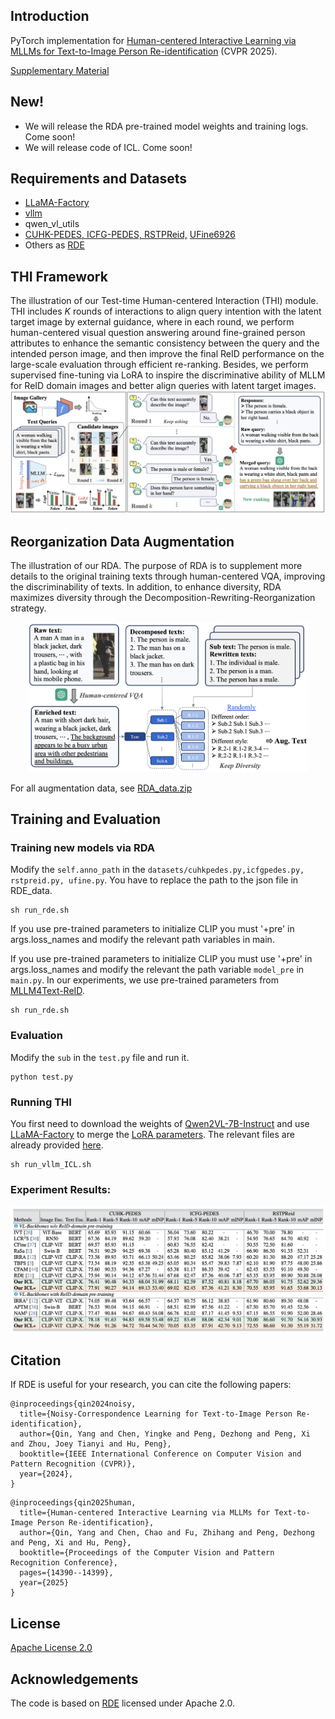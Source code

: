 ## Introduction
PyTorch implementation for [Human-centered Interactive Learning via MLLMs for Text-to-Image Person Re-identification](https://openaccess.thecvf.com/content/CVPR2025/papers/Qin_Human-centered_Interactive_Learning_via_MLLMs_for_Text-to-Image_Person_Re-identification_CVPR_2025_paper.pdf) (CVPR 2025). 

[Supplementary Material](https://openaccess.thecvf.com/content/CVPR2025/supplemental/Qin_Human-centered_Interactive_Learning_CVPR_2025_supplemental.pdf)

## New!
- We will release the RDA pre-trained model weights and training logs. Come soon!
- We will release code of ICL. Come soon!
<!-- - 2025/6/9, we released the code of ICL. -->

## Requirements and Datasets
- [LLaMA-Factory](https://github.com/hiyouga/LLaMA-Factory/)
- [vllm](https://github.com/vllm-project/vllm)
- qwen_vl_utils
- [CUHK-PEDES, ICFG-PEDES, RSTPReid,](https://github.com/anosorae/IRRA/) [UFine6926](https://github.com/Zplusdragon/UFineBench/)
- Others as [RDE](https://github.com/QinYang79/RDE)

## THI Framework
The illustration of our Test-time Human-centered Interaction (THI) module. THI includes $K$ rounds of interactions to align query intention with the latent target image by external guidance, where in each round, we perform human-centered visual question answering around fine-grained person attributes to enhance the semantic consistency between the query and the intended person image, and then improve the final ReID performance on the large-scale evaluation through efficient re-ranking. Besides, we perform supervised fine-tuning via LoRA to inspire the discriminative ability of MLLM for ReID domain images and better align queries with latent target images.
<img src="./src/THI.png" />

## Reorganization Data Augmentation
The illustration of our RDA. The purpose of RDA is to supplement more details to the original training texts through human-centered VQA, improving the discriminability of texts. In addition, to enhance diversity, RDA maximizes diversity through the Decomposition-Rewriting-Reorganization strategy.
<p align="center">
<img src="./src/RDA.png" width="450" />
</p>

For all augmentation data, see [RDA_data.zip](./RDA_data.zip)

## Training and Evaluation

### Training new models via RDA

Modify the  ```self.anno_path``` in the ```datasets/cuhkpedes.py,icfgpedes.py, rstpreid.py, ufine.py```. You have to replace the path to the json file in RDE_data.

```
sh run_rde.sh
```

If you use pre-trained parameters to initialize CLIP you must '+pre' in args.loss_names and modify the relevant path variables in main.

If you use pre-trained parameters to initialize CLIP you must use '+pre' in args.loss_names and modify the relevant the path variable ```model_pre``` in ```main.py```. In our experiments, we use pre-trained parameters from [MLLM4Text-ReID](https://github.com/WentaoTan/MLLM4Text-ReID).
```
sh run_rde.sh
```

### Evaluation
Modify the  ```sub``` in the ```test.py``` file and run it.
```
python test.py
```

### Running THI
You first need to download the weights of [Qwen2VL-7B-Instruct](https://huggingface.co/Qwen/Qwen2-VL-7B-Instruct) and use [LLaMA-Factory](https://github.com/hiyouga/LLaMA-Factory/) to merge the [LoRA parameters](https://huggingface.co/Yangsss/ICL/blob/main/lora.tar.gz). The relevant files are already provided [here](https://huggingface.co/Yangsss/ICL).
```
sh run_vllm_ICL.sh
```
 

### Experiment Results:
<img src="./src/result.png" />


## Citation
If RDE is useful for your research, you can cite the following papers:
```
@inproceedings{qin2024noisy,
  title={Noisy-Correspondence Learning for Text-to-Image Person Re-identification},
  author={Qin, Yang and Chen, Yingke and Peng, Dezhong and Peng, Xi and Zhou, Joey Tianyi and Hu, Peng},
  booktitle={IEEE International Conference on Computer Vision and Pattern Recognition (CVPR)},
  year={2024},
}
```

```
@inproceedings{qin2025human,
  title={Human-centered Interactive Learning via MLLMs for Text-to-Image Person Re-identification},
  author={Qin, Yang and Chen, Chao and Fu, Zhihang and Peng, Dezhong and Peng, Xi and Hu, Peng},
  booktitle={Proceedings of the Computer Vision and Pattern Recognition Conference},
  pages={14390--14399},
  year={2025}
}
```

## License

[Apache License 2.0](http://www.apache.org/licenses/LICENSE-2.0)

## Acknowledgements
The code is based on [RDE](https://github.com/QinYang79/RDE) licensed under Apache 2.0.
